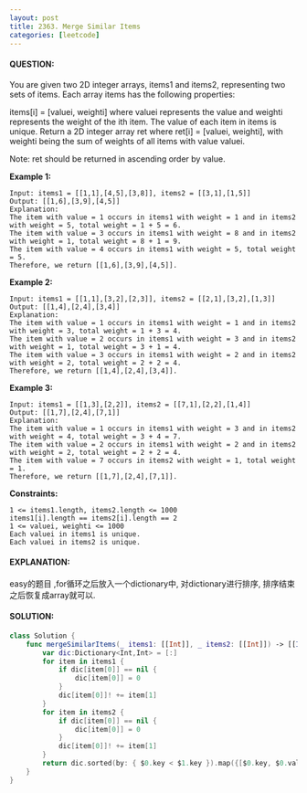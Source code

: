 ```yaml
---
layout: post
title: 2363. Merge Similar Items
categories: [leetcode]
---
```

#### QUESTION:
You are given two 2D integer arrays, items1 and items2, representing two sets of items. Each array items has the following properties:

items[i] = [valuei, weighti] where valuei represents the value and weighti represents the weight of the ith item.
The value of each item in items is unique.
Return a 2D integer array ret where ret[i] = [valuei, weighti], with weighti being the sum of weights of all items with value valuei.

Note: ret should be returned in ascending order by value.

 

__Example 1:__
```
Input: items1 = [[1,1],[4,5],[3,8]], items2 = [[3,1],[1,5]]
Output: [[1,6],[3,9],[4,5]]
Explanation: 
The item with value = 1 occurs in items1 with weight = 1 and in items2 with weight = 5, total weight = 1 + 5 = 6.
The item with value = 3 occurs in items1 with weight = 8 and in items2 with weight = 1, total weight = 8 + 1 = 9.
The item with value = 4 occurs in items1 with weight = 5, total weight = 5.  
Therefore, we return [[1,6],[3,9],[4,5]].
```
__Example 2:__
```
Input: items1 = [[1,1],[3,2],[2,3]], items2 = [[2,1],[3,2],[1,3]]
Output: [[1,4],[2,4],[3,4]]
Explanation: 
The item with value = 1 occurs in items1 with weight = 1 and in items2 with weight = 3, total weight = 1 + 3 = 4.
The item with value = 2 occurs in items1 with weight = 3 and in items2 with weight = 1, total weight = 3 + 1 = 4.
The item with value = 3 occurs in items1 with weight = 2 and in items2 with weight = 2, total weight = 2 + 2 = 4.
Therefore, we return [[1,4],[2,4],[3,4]].
```
__Example 3:__
```
Input: items1 = [[1,3],[2,2]], items2 = [[7,1],[2,2],[1,4]]
Output: [[1,7],[2,4],[7,1]]
Explanation:
The item with value = 1 occurs in items1 with weight = 3 and in items2 with weight = 4, total weight = 3 + 4 = 7. 
The item with value = 2 occurs in items1 with weight = 2 and in items2 with weight = 2, total weight = 2 + 2 = 4. 
The item with value = 7 occurs in items2 with weight = 1, total weight = 1.
Therefore, we return [[1,7],[2,4],[7,1]].
```
 

__Constraints:__
```
1 <= items1.length, items2.length <= 1000
items1[i].length == items2[i].length == 2
1 <= valuei, weighti <= 1000
Each valuei in items1 is unique.
Each valuei in items2 is unique.
```

#### EXPLANATION:

easy的题目 ,for循环之后放入一个dictionary中, 对dictionary进行排序, 排序结束之后恢复成array就可以.

#### SOLUTION:
```swift
class Solution {
    func mergeSimilarItems(_ items1: [[Int]], _ items2: [[Int]]) -> [[Int]] {
        var dic:Dictionary<Int,Int> = [:]
        for item in items1 {
            if dic[item[0]] == nil {
                dic[item[0]] = 0
            }
            dic[item[0]]! += item[1]
        }
        for item in items2 {
            if dic[item[0]] == nil {
                dic[item[0]] = 0
            }
            dic[item[0]]! += item[1]
        }
        return dic.sorted(by: { $0.key < $1.key }).map({[$0.key, $0.value]})
    }
}
```

